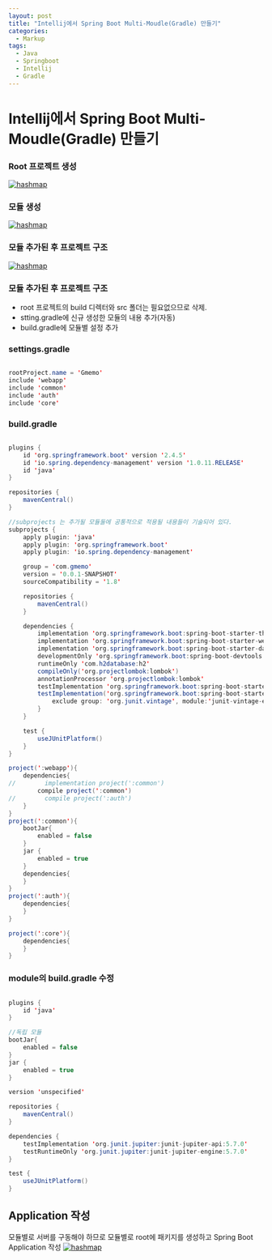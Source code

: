 ```yaml
---
layout: post
title: "Intellij에서 Spring Boot Multi-Moudle(Gradle) 만들기"
categories:
  - Markup
tags:
  - Java
  - Springboot
  - Intellij
  - Gradle
---
```


# Intellij에서 Spring Boot Multi-Moudle(Gradle) 만들기

### Root 프로젝트 생성
<a href="{{ site.url }}/images/multi_module1.png"><img src="{{ site.url }}/images/multi_module1.png" alt="hashmap"></a>  


### 모듈 생성
<a href="{{ site.url }}/images/multi_module2.png"><img src="{{ site.url }}/images/multi_module2.png" alt="hashmap"></a>  


### 모듈 추가된 후 프로젝트 구조
<a href="{{ site.url }}/images/multi_module3.png"><img src="{{ site.url }}/images/multi_module3.png" alt="hashmap"></a>  


### 모듈 추가된 후 프로젝트 구조
- root 프로젝트의 build 디렉터와 src 폴더는 필요없으므로 삭제.
- stting.gradle에 신규 생성한 모듈의 내용 추가(자동)
- build.gradle에 모듈별 설정 추가

### settings.gradle
```java

rootProject.name = 'Gmemo'
include 'webapp'
include 'common'
include 'auth'
include 'core'

```

### build.gradle
```java

plugins {
    id 'org.springframework.boot' version '2.4.5'
    id 'io.spring.dependency-management' version '1.0.11.RELEASE'
    id 'java'
}

repositories {
    mavenCentral()
}

//subprojects 는 추가될 모듈둘에 공통적으로 적용될 내용들이 기술되어 있다.
subprojects {
    apply plugin: 'java'
    apply plugin: 'org.springframework.boot'
    apply plugin: 'io.spring.dependency-management'

    group = 'com.gmemo'
    version = '0.0.1-SNAPSHOT'
    sourceCompatibility = '1.8'

    repositories {
        mavenCentral()
    }

    dependencies {
        implementation 'org.springframework.boot:spring-boot-starter-thymeleaf'
        implementation 'org.springframework.boot:spring-boot-starter-web'
        implementation 'org.springframework.boot:spring-boot-starter-data-jpa'
        developmentOnly 'org.springframework.boot:spring-boot-devtools'
        runtimeOnly 'com.h2database:h2'
        compileOnly('org.projectlombok:lombok')
        annotationProcessor 'org.projectlombok:lombok'
        testImplementation 'org.springframework.boot:spring-boot-starter-test'
        testImplementation('org.springframework.boot:spring-boot-starter-test'){
            exclude group: 'org.junit.vintage', module:'junit-vintage-engine'
        }
    }

    test {
        useJUnitPlatform()
    }
}

project(':webapp'){
    dependencies{
//        implementation project(':common')
        compile project(':common')
//        compile project(':auth')
    }
}
project(':common'){
    bootJar{
        enabled = false
    }
    jar {
        enabled = true
    }
    dependencies{
    }
}
project(':auth'){
    dependencies{
    }
}

project(':core'){
    dependencies{
    }
}

```


### module의 build.gradle 수정
```java

plugins {
    id 'java'
}

//독립 모듈
bootJar{
    enabled = false
}
jar {
    enabled = true
}

version 'unspecified'

repositories {
    mavenCentral()
}

dependencies {
    testImplementation 'org.junit.jupiter:junit-jupiter-api:5.7.0'
    testRuntimeOnly 'org.junit.jupiter:junit-jupiter-engine:5.7.0'
}

test {
    useJUnitPlatform()
}

```


## Application 작성
모듈별로 서버를 구동해야 하므로 모듈별로 root에 패키지를 생성하고
Spring Boot Application 작성
<a href="{{ site.url }}/images/multi_module4.png"><img src="{{ site.url }}/images/multi_module4.png" alt="hashmap"></a>  